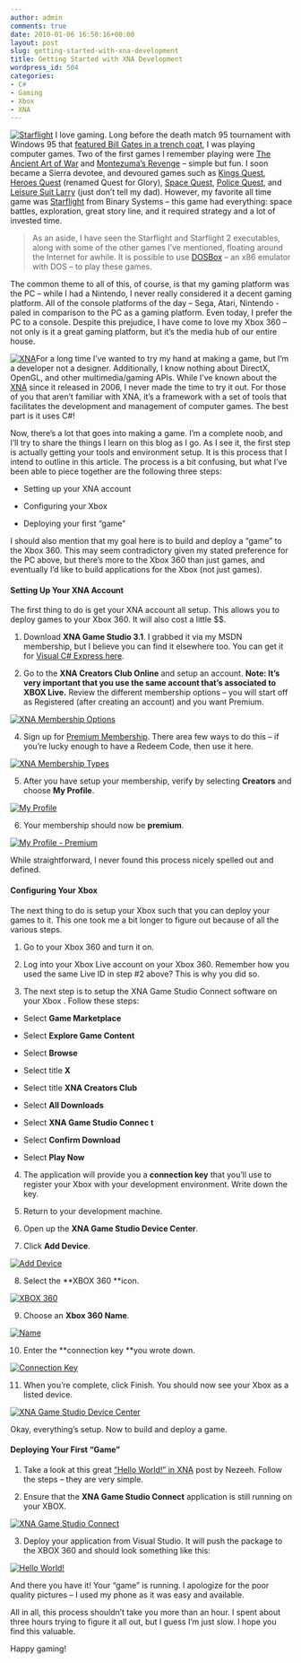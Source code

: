 ```yaml
---
author: admin
comments: true
date: 2010-01-06 16:50:16+00:00
layout: post
slug: getting-started-with-xna-development
title: Getting Started with XNA Development
wordpress_id: 504
categories:
- C#
- Gaming
- Xbox
- XNA
---
```


[![Starflight](http://images.wadewegner.com/wordpress/2010/01/image_thumb.png)](http://images.wadewegner.com/wordpress/2010/01/image.png) I love gaming. Long before the death match 95 tournament with Windows 95 that [featured Bill Gates in a trench coat](http://www.youtube.com/watch?v=xh0JM7pD4qM&feature=related), I was playing computer games. Two of the first games I remember playing were [The Ancient Art of War](http://en.wikipedia.org/wiki/The_Ancient_Art_of_War) and [Montezuma’s Revenge](http://en.wikipedia.org/wiki/Montezuma%27s_Revenge_(video_game)) – simple but fun. I soon became a Sierra devotee, and devoured games such as [Kings Quest](http://en.wikipedia.org/wiki/Kings_Quest), [Heroes Quest](http://en.wikipedia.org/wiki/Quest_for_glory) (renamed Quest for Glory), [Space Quest](http://en.wikipedia.org/wiki/Space_Quest), [Police Quest](http://en.wikipedia.org/wiki/Police_Quest), and [Leisure Suit Larry](http://en.wikipedia.org/wiki/Leisure_suit_larry) (just don’t tell my dad). However, my favorite all time game was [Starflight](http://en.wikipedia.org/wiki/Starflight) from Binary Systems – this game had everything: space battles, exploration, great story line, and it required strategy and a lot of invested time.

 

>   
> 
> As an aside, I have seen the Starflight and Starflight 2 executables, along with some of the other games I’ve mentioned, floating around the Internet for awhile. It is possible to use [DOSBox](http://www.dosbox.com/) – an x86 emulator with DOS – to play these games.

 

The common theme to all of this, of course, is that my gaming platform was the PC – while I had a Nintendo, I never really considered it a decent gaming platform. All of the console platforms of the day – Sega, Atari, Nintendo - paled in comparison to the PC as a gaming platform. Even today, I prefer the PC to a console. Despite this prejudice, I have come to love my Xbox 360 – not only is it a great gaming platform, but it’s the media hub of our entire house.

 

[![XNA](http://images.wadewegner.com/wordpress/2010/01/image_thumb1.png)](http://images.wadewegner.com/wordpress/2010/01/image1.png)For a long time I’ve wanted to try my hand at making a game, but I’m a developer not a designer. Additionally, I know nothing about DirectX, OpenGL, and other multimedia/gaming APIs. While I’ve known about the [XNA](http://en.wikipedia.org/wiki/Microsoft_XNA) since it released in 2006, I never made the time to try it out. For those of you that aren’t familiar with XNA, it’s a framework with a set of tools that facilitates the development and management of computer games. The best part is it uses C#!

 

Now, there’s a lot that goes into making a game. I’m a complete noob, and I’ll try to share the things I learn on this blog as I go. As I see it, the first step is actually getting your tools and environment setup. It is this process that I intend to outline in this article. The process is a bit confusing, but what I’ve been able to piece together are the following three steps:

 

  
  * Setting up your XNA account 
   
  * Configuring your Xbox
   
  * Deploying your first “game” 
 

I should also mention that my goal here is to build and deploy a “game” to the Xbox 360. This may seem contradictory given my stated preference for the PC above, but there’s more to the Xbox 360 than just games, and eventually I’d like to build applications for the Xbox (not just games).

 

#### Setting Up Your XNA Account

 

The first thing to do is get your XNA account all setup. This allows you to deploy games to your Xbox 360. It will also cost a little $$.

 

1. Download **XNA Game Studio 3.1**. I grabbed it via my MSDN membership, but I believe you can find it elsewhere too. You can get it for [Visual C# Express here](http://creators.xna.com/downloads).

 

2. Go to the **XNA Creators Club Online** and setup an account. **Note: It’s very important that you use the same account that’s associated to XBOX Live.** Review the different membership options – you will start off as Registered (after creating an account) and you want Premium.

 

[![XNA Membership Options](http://images.wadewegner.com/wordpress/2010/01/image_thumb2.png)](http://images.wadewegner.com/wordpress/2010/01/image2.png)

 

4. Sign up for [Premium Membership](http://creators.xna.com/SendToXboxCom.aspx). There area few ways to do this – if you’re lucky enough to have a Redeem Code, then use it here.

 

[![XNA Membership Types](http://images.wadewegner.com/wordpress/2010/01/image_thumb3.png)](http://images.wadewegner.com/wordpress/2010/01/image3.png)

 

5. After you have setup your membership, verify by selecting **Creators** and choose **My Profile**.

 

[![My Profile](http://images.wadewegner.com/wordpress/2010/01/image_thumb4.png)](http://images.wadewegner.com/wordpress/2010/01/image4.png)

 

6. Your membership should now be **premium**.

 

[![My Profile - Premium](http://images.wadewegner.com/wordpress/2010/01/image_thumb5.png)](http://images.wadewegner.com/wordpress/2010/01/image5.png)

 

While straightforward, I never found this process nicely spelled out and defined.

 

#### Configuring Your Xbox

 

The next thing to do is setup your Xbox such that you can deploy your games to it. This one took me a bit longer to figure out because of all the various steps.

 

1. Go to your Xbox 360 and turn it on.

 

2. Log into your Xbox Live account on your Xbox 360. Remember how you used the same Live ID in step #2 above? This is why you did so.

 

3. The next step is to setup the XNA Game Studio Connect software on your Xbox . Follow these steps:

 

  
  * Select **Game Marketplace**
   
  * Select **Explore Game Content**
   
  * Select **Browse**
   
  * Select title **X**
   
  * Select title **XNA Creators Club**
   
  * Select **All Downloads**
   
  * Select **XNA Game Studio Connec
t**
   
  * Select **Confirm Download**
   
  * Select **Play Now**
 

4. The application will provide you a **connection key** that you’ll use to register your Xbox with your development environment. Write down the key.

 

5. Return to your development machine.

 

6. Open up the **XNA Game Studio Device Center**.

 

7. Click **Add Device**.

 

[![Add Device](http://images.wadewegner.com/wordpress/2010/01/image_thumb6.png)](http://images.wadewegner.com/wordpress/2010/01/image6.png)

 

8. Select the **XBOX 360 **icon.

 

[![XBOX 360](http://images.wadewegner.com/wordpress/2010/01/image_thumb7.png)](http://images.wadewegner.com/wordpress/2010/01/image7.png)

 

9. Choose an **Xbox 360 Name**.

 

[![Name](http://images.wadewegner.com/wordpress/2010/01/image_thumb8.png)](http://images.wadewegner.com/wordpress/2010/01/image8.png)

 

10. Enter the **connection key **you wrote down.

 

[![Connection Key](http://images.wadewegner.com/wordpress/2010/01/image_thumb9.png)](http://images.wadewegner.com/wordpress/2010/01/image9.png)

 

11. When you’re complete, click Finish. You should now see your Xbox as a listed device.

 

[![XNA Game Studio Device Center](http://images.wadewegner.com/wordpress/2010/01/image_thumb10.png)](http://images.wadewegner.com/wordpress/2010/01/image10.png)

 

Okay, everything’s setup. Now to build and deploy a game.

 

#### Deploying Your First “Game”

 

1. Take a look at this great [“Hello World!” in XNA](http://www.nazspace.com/wp/2007/12/04/hello-world-in-xna/) post by Nezeeh. Follow the steps – they are very simple.

 

2. Ensure that the **XNA Game Studio Connect** application is still running on your XBOX.

 

[![XNA Game Studio Connect](http://images.wadewegner.com/wordpress/2010/01/Image1_thumb.jpg)](http://images.wadewegner.com/wordpress/2010/01/Image1.jpg)

 

3. Deploy your application from Visual Studio. It will push the package to the XBOX 360 and should look something like this:

 

[![Hello World!](http://images.wadewegner.com/wordpress/2010/01/Image2_thumb.jpg)](http://images.wadewegner.com/wordpress/2010/01/Image2.jpg)

 

And there you have it! Your “game” is running. I apologize for the poor quality pictures – I used my phone as it was easy and available.

 

All in all, this process shouldn’t take you more than an hour. I spent about three hours trying to figure it all out, but I guess I’m just slow. I hope you find this valuable.

 

Happy gaming!
